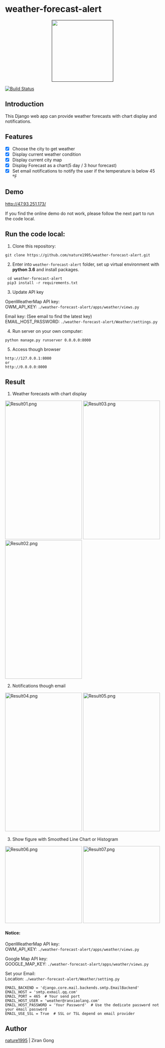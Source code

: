# weather-forecast-alert

<div align="center">
    <a href=""><img src="https://i.loli.net/2019/03/02/5c79e69702a5f.png" width="200" hegiht="200"/></a>
</div>

[![Build Status](https://travis-ci.com/nature1995/weather-forecast-alert.svg?token=ihxd9jwdJ367UvYy3j9G&branch=master)](https://travis-ci.com/nature1995/weather-forecast-alert)

## Introduction  
This Django web app can provide weather forecasts with chart display and notifications.

## Features  
- [x] Choose the city to get weather
- [X] Display current weather condition
- [X] Display current city map
- [x] Display Forecast as a chart(5 day / 3 hour forecast)
- [x] Set email notifications to notify the user if the temperature is below 45 °F

## Demo

http://47.93.251.173/  

If you find the online demo do not work, please follow the next part to run the code local.

## Run the code local:  
1. Clone this repository:
```
git clone https://github.com/nature1995/weather-forecast-alert.git
```
2. Enter into `weather-forecast-alert`  folder, set up virtual environment with **python 3.6** and install packages.
```
 cd weather-forecast-alert
 pip3 install -r requirements.txt
```
3. Update API key

OpenWeatherMap API key:    
OWM_API_KEY: `./weather-forecast-alert/apps/weather/views.py` 

Email key: (See email to find the latest key)  
EMAIL_HOST_PASSWORD: `./weather-forecast-alert/Weather/settings.py`

4. Run server on your own computer:
```
python manage.py runserver 0.0.0.0:8000
```
5. Access though browser
```
http://127.0.0.1:8000
or
http://0.0.0.0:8000
```

## Result
1. Weather forecasts with chart display
<div>
<img src="https://i.loli.net/2019/03/03/5c7ab32ed266a.png" width="250" height="450" alt="Result01.png" title="Result01.png" />
<img src="https://i.loli.net/2019/03/03/5c7ab32ed985c.png" width="250" height="450" alt="Result03.png" title="Result03.png" />
<img src="https://i.loli.net/2019/03/03/5c7ab32ecec0d.png" width="250" height="450" alt="Result02.png" title="Result02.png" />  
</div>

2. Notifications though email
<div>
<img src="https://i.loli.net/2019/03/03/5c7ab32e7e596.png" width="250" height="450" alt="Result04.png" title="Result04.png" />
<img src="https://i.loli.net/2019/03/03/5c7ab32e84970.png" width="250" height="450" alt="Result05.png" title="Result05.png" />
</div>

3. Show figure with Smoothed Line Chart or Histogram
<div>
<img src="https://i.loli.net/2019/03/03/5c7abb9c5b893.png" height="250" alt="Result06.png" title="Result06.png" />
<img src="https://i.loli.net/2019/03/03/5c7abb9c903c2.png" height="250" alt="Result07.png" title="Result07.png" />
</div>

#### Notice:
OpenWeatherMap API key:  
OWM_API_KEY: `./weather-forecast-alert/apps/weather/views.py`

Google Map API key:   
GOOGLE_MAP_KEY: `./weather-forecast-alert/apps/weather/views.py`  

Set your Email:   
Location: `./weather-forecast-alert/Weather/setting.py`  
```
EMAIL_BACKEND = 'django.core.mail.backends.smtp.EmailBackend'
EMAIL_HOST = 'smtp.exmail.qq.com'
EMAIL_PORT = 465  # Your send port
EMAIL_HOST_USER = 'weather@ranxiaolang.com'
EMAIL_HOST_PASSWORD = 'Your Password'  # Use the dedicate password not your email password
EMAIL_USE_SSL = True  # SSL or TSL depend on email provider
```

## Author  
[nature1995](https://github.com/nature1995) | Ziran Gong

